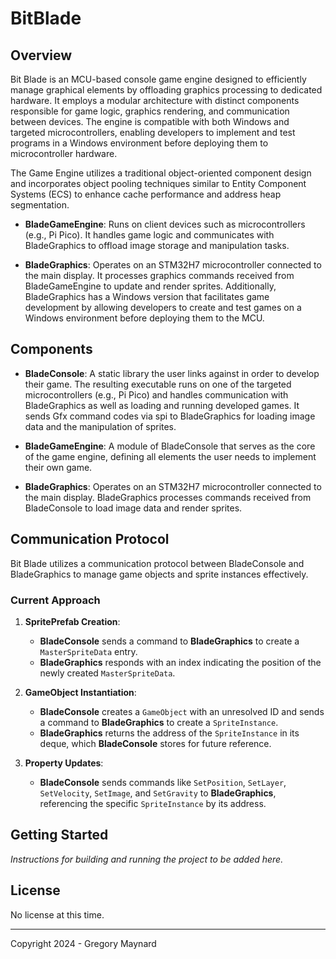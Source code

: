 # BitBlade


## Overview

Bit Blade is an MCU-based console game engine designed to efficiently manage graphical elements by offloading graphics processing to dedicated hardware. It employs a modular architecture with distinct components responsible for game logic, graphics rendering, and communication between devices. The engine is compatible with both Windows and targeted microcontrollers, enabling developers to implement and test programs in a Windows environment before deploying them to microcontroller hardware.

The Game Engine utilizes a traditional object-oriented component design and incorporates object pooling techniques similar to Entity Component Systems (ECS) to enhance cache performance and address heap segmentation.


- **BladeGameEngine**: Runs on client devices such as microcontrollers (e.g., Pi Pico). It handles game logic and communicates with BladeGraphics to offload image storage and manipulation tasks.

- **BladeGraphics**: Operates on an STM32H7 microcontroller connected to the main display. It processes graphics commands received from BladeGameEngine to update and render sprites. Additionally, BladeGraphics has a Windows version that facilitates game development by allowing developers to create and test games on a Windows environment before deploying them to the MCU.

## Components

- **BladeConsole**: A static library the user links against in order to develop their game. The resulting executable runs on one of the targeted microcontrollers (e.g., Pi Pico) and handles communication with BladeGraphics as well as loading and running developed games. It sends Gfx command codes via spi to BladeGraphics for loading image data and the manipulation of sprites.

- **BladeGameEngine**: A module of BladeConsole that serves as the core of the game engine, defining all elements the user needs to implement their own game.

- **BladeGraphics**: Operates on an STM32H7 microcontroller connected to the main display. BladeGraphics processes commands received from BladeConsole to load image data and render sprites.



## Communication Protocol

Bit Blade utilizes a communication protocol between BladeConsole and BladeGraphics to manage game objects and sprite instances effectively.

### Current Approach

1. **SpritePrefab Creation**:
   - **BladeConsole** sends a command to **BladeGraphics** to create a `MasterSpriteData` entry.
   - **BladeGraphics** responds with an index indicating the position of the newly created `MasterSpriteData`.

2. **GameObject Instantiation**:
   - **BladeConsole** creates a `GameObject` with an unresolved ID and sends a command to **BladeGraphics** to create a `SpriteInstance`.
   - **BladeGraphics** returns the address of the `SpriteInstance` in its deque, which **BladeConsole** stores for future reference.

3. **Property Updates**:
   - **BladeConsole** sends commands like `SetPosition`, `SetLayer`, `SetVelocity`, `SetImage`, and `SetGravity` to **BladeGraphics**, referencing the specific `SpriteInstance` by its address.



## Getting Started

*Instructions for building and running the project to be added here.*

## License

No license at this time.

---


Copyright 2024 - Gregory Maynard